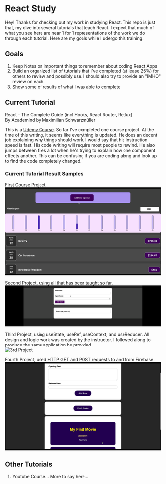 # React Study

Hey! Thanks for checking out my work in studying React. This repo is just that, my dive into several tutorials that teach React. I expect that much of what you see here are near 1 for 1 representations of the work we do through each tutorial. Here are my goals while I udergo this training:

## Goals

1. Keep Notes on important things to remember about coding React Apps
2. Build an organized list of tutorials that I've completed (at lease 25%) for others to review and possibly use. I should also try to provide an "IMHO" review on each.
3. Show some of results of what I was able to complete

## Current Tutorial

React - The Complete Guide (incl Hooks, React Router, Redux) <br>
By Academind by Maximilian Schwarzmüller <br>

This is a [Udemy Course](https://www.udemy.com/course/react-the-complete-guide-incl-redux/ "Course Found Here"). So far I've completed one course project. At the time of this writing, it seems like everything is updated. He does an decent job explaining why things should work. I would say that his instruction speed is fast. His code writing will require most people to rewind. He also jumps between files a lot when he's trying to explain how one component effects another. This can be confusing if you are coding along and look up to find the code completely changed.

### Current Tutorial Result Samples

First Course Project
![Expense Tracker UI](ReadmeAssets/React01TutResults.gif)

Second Project, using all that has been taught so far.  
![2nd Project](ReadmeAssets/React01TutResult_2ndProj.gif)

Third Project, using useState, useRef, useContext, and useReducer. All design and logic work was created by the instructor. I followed along to produce the same application he provided.  
![3rd Project](ReadmeAssets/React01TutResult_3rdProj.gif)

Fourth Project, used HTTP GET and POST requests to and from Firebase.
![4th Project](ReadmeAssets/React01TutResult_4thProj.gif)

## Other Tutorials

1. Youtube Course... More to say here...

